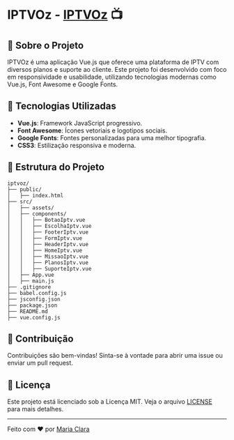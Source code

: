 # IPTVOz - [IPTVOz](https://www.iptvoz.com.br/) 📺

## 🔧 Sobre o Projeto

IPTVOz é uma aplicação Vue.js que oferece uma plataforma de IPTV com diversos planos e suporte ao cliente. Este projeto foi desenvolvido com foco em responsividade e usabilidade, utilizando tecnologias modernas como Vue.js, Font Awesome e Google Fonts.

## 🚀 Tecnologias Utilizadas

- **Vue.js**: Framework JavaScript progressivo.
- **Font Awesome**: Ícones vetoriais e logotipos sociais.
- **Google Fonts**: Fontes personalizadas para uma melhor tipografia.
- **CSS3**: Estilização responsiva e moderna.

## 📁 Estrutura do Projeto

```plaintext
iptvoz/
├── public/
│   ├── index.html
├── src/
│   ├── assets/
│   ├── components/
│   │   ├── BotaoIptv.vue
│   │   ├── EscolhaIptv.vue
│   │   ├── FooterIptv.vue
│   │   ├── FormIptv.vue
│   │   ├── HeaderIptv.vue
│   │   ├── HomeIptv.vue
│   │   ├── MissaoIptv.vue
│   │   ├── PlanosIptv.vue
│   │   ├── SuporteIptv.vue
│   ├── App.vue
│   ├── main.js
├── .gitignore
├── babel.config.js
├── jsconfig.json
├── package.json
├── README.md
├── vue.config.js
```

## 🤝 Contribuição

Contribuições são bem-vindas! Sinta-se à vontade para abrir uma issue ou enviar um pull request.

## 📜 Licença

Este projeto está licenciado sob a Licença MIT. Veja o arquivo [LICENSE](LICENSE) para mais detalhes.

---

Feito com ❤️ por [Maria Clara](https://github.com/MariaClaraRVN)
